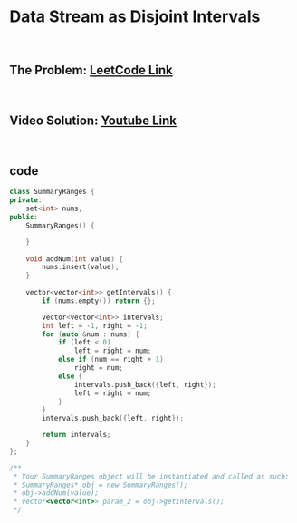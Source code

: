 # Data Stream as Disjoint Intervals

<br>

## The Problem: [LeetCode Link](https://leetcode.com/problems/data-stream-as-disjoint-intervals/)

<br>

## Video Solution: [Youtube Link](https://youtu.be/y-SBX7-1prc)

<br>

## code

```cpp
class SummaryRanges {
private:
    set<int> nums;
public:
    SummaryRanges() {

    }
    
    void addNum(int value) {
        nums.insert(value);
    }
    
    vector<vector<int>> getIntervals() {
        if (nums.empty()) return {};

        vector<vector<int>> intervals;
        int left = -1, right = -1;
        for (auto &num : nums) {
            if (left < 0)
                left = right = num;
            else if (num == right + 1)
                right = num;
            else {
                intervals.push_back({left, right});
                left = right = num;
            }
        }
        intervals.push_back({left, right});

        return intervals;
    }
};

/**
 * Your SummaryRanges object will be instantiated and called as such:
 * SummaryRanges* obj = new SummaryRanges();
 * obj->addNum(value);
 * vector<vector<int>> param_2 = obj->getIntervals();
 */
```
